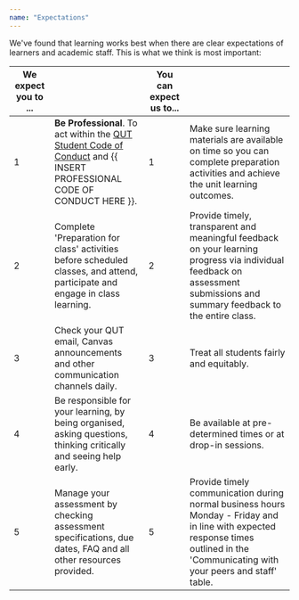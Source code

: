 ```yaml
---
name: "Expectations"
---
```


We've found that learning works best when there are clear expectations of learners and academic staff. This is what we think is most important:

| We expect you to ... || You can expect us to... ||
|---|---|---|---|
| 1 | **Be Professional**. To act within the [QUT Student Code of Conduct](https://www.mopp.qut.edu.au/E/E_02_01.jsp) and {{ INSERT PROFESSIONAL CODE OF CONDUCT HERE }}. | 1 | Make sure learning materials are available on time so you can complete preparation activities and achieve the unit learning outcomes. |
| 2 | Complete 'Preparation for class' activities before scheduled classes, and attend, participate and engage in class learning. | 2 | Provide timely, transparent and meaningful feedback on your learning progress via individual feedback on assessment submissions and summary feedback to the entire class. |
| 3 | Check your QUT email, Canvas announcements and other communication channels daily. | 3 | Treat all students fairly and equitably. |
| 4 | Be responsible for your learning, by being organised, asking questions, thinking critically and seeing help early. | 4 | Be available at pre-determined times or at drop-in sessions. |
| 5 | Manage your assessment by checking assessment specifications, due dates, FAQ and all other resources provided. | 5 | Provide timely communication during normal business hours Monday - Friday and in line with expected response times outlined in the 'Communicating with your peers and staff' table. |
